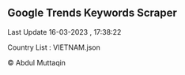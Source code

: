 

## Google Trends Keywords Scraper 
 
Last Update 16-03-2023 , 17:38:22

Country List :
VIETNAM.json



© Abdul Muttaqin 
